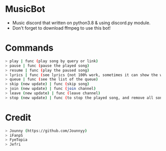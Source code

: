 # MusicBot
- Music discord that written on python3.8 & using discord.py module.
- Don't forget to download ffmpeg to use this bot!

# Commands
```bash
> play | func (play song by query or link)
> pause | func (pause the played song)
> resume | func (play the paused song)
> lyrics | func (see lyrics {not 100% work, sometimes it can show the wrong lyrics})
> queue | func (see the list of the queue)
> skip (new update) | func (skip song)
> join (new update) | func (join channel)
> leave (new update) | func (leave channel)
> stop (new update) | func (to stop the played song, and remove all song from queue)
```

# Credit
```bash
> Jounny (https://github.com/Jounnyy)
> iFanpS
> FyeTopia
> Jefri
```
